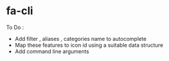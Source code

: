 # fa-cli

To Do :
- Add filter , aliases , categories name to autocomplete
- Map these features to icon id using a suitable data structure
- Add command line arguments
